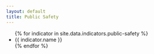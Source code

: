 ```yaml
---
layout: default
title: Public Safety
---
```


<ul>
{% for indicator in site.data.indicators.public-safety %}
  <li>
    {{ indicator.name }}
  </li>
{% endfor %}
</ul>
